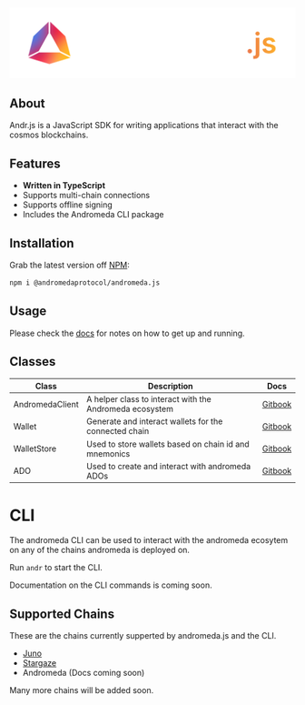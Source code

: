 <p>&nbsp;</p>
<p align="center">
<img src="https://github.com/andromedaprotocol/andromeda.js/blob/readme/image/andromeda-js-logo-light.png" width=800>
</p>

## About

Andr.js is a JavaScript SDK for writing applications that interact with the cosmos blockchains.

## Features

- **Written in TypeScript**
- Supports multi-chain connections
- Supports offline signing
- Includes the Andromeda CLI package

## Installation

Grab the latest version off [NPM](https://www.npmjs.com/package/@andromedaprotocol/andromeda.js):

```sh
npm i @andromedaprotocol/andromeda.js
```

## Usage

Please check the [docs](https://docs.andromedaprotocol.io/andromeda.js/) for notes on how to get up and running.

## Classes

|Class| Description | Docs|
|----------------------------------------------------------|-------------------------------------------------|------------------------------|
| AndromedaClient | A helper class to interact with the Andromeda ecosystem | [Gitbook](https://docs.andromedaprotocol.io/andromeda.js/classes/andromedaclient-class) |
| Wallet | Generate and interact wallets for the connected chain | [Gitbook](https://docs.andromedaprotocol.io/andromeda.js/classes/wallet-class) |
| WalletStore | Used to store wallets based on chain id and mnemonics |[Gitbook](https://docs.andromedaprotocol.io/andromeda.js/classes/walletstore-class)|
| ADO | Used to create and interact with andromeda ADOs | [Gitbook](https://docs.andromedaprotocol.io/andromeda.js/classes/ado-class)|

# CLI

The andromeda CLI can be used to interact with the andromeda ecosytem on any of the chains andromeda is deployed on.

Run  `andr`  to start the CLI. 

Documentation on the CLI commands is coming soon.

## Supported Chains

These are the chains currently supperted by andromeda.js and the CLI.

- [Juno](https://docs.junonetwork.io/juno/readme)
- [Stargaze](https://www.stargaze.zone)
- Andromeda (Docs coming soon)

Many more chains will be added soon. 